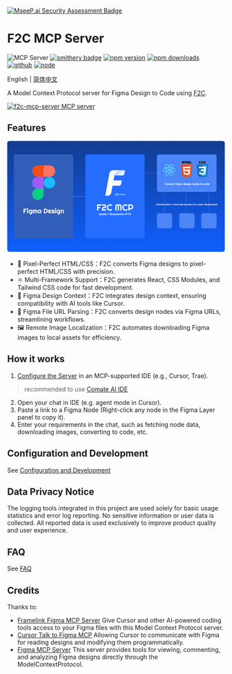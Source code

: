 [![MseeP.ai Security Assessment Badge](https://mseep.net/pr/f2c-ai-f2c-mcp-badge.png)](https://mseep.ai/app/f2c-ai-f2c-mcp)

# F2C MCP Server 
![MCP Server](https://badge.mcpx.dev?type=server 'MCP Server')
[![smithery badge](https://smithery.ai/badge/@f2c-ai/f2c-mcp)](https://smithery.ai/server/@f2c-ai/f2c-mcp)
[![npm version][npm-version-src]][npm-version-href]
[![npm downloads][npm-downloads-src]][npm-downloads-href]
[![github][github-src]][github-href]
[![node][node-src]][node-href]


[npm-version-src]: https://img.shields.io/npm/v/@f2c/mcp?style=flat&colorA=18181B&colorB=F0DB4F
[npm-version-href]: https://npmjs.com/package/@f2c/mcp
[npm-downloads-src]: https://img.shields.io/npm/dm/@f2c/mcp?style=flat&colorA=18181B&colorB=F0DB4F
[npm-downloads-href]: https://npmjs.com/package/@f2c/mcp
[github-src]: https://img.shields.io/badge/github-@f2c/mcp-blue?style=flat&colorA=18181B&colorB=F0DB4F
[github-href]: https://github.com/f2c-ai/f2c-mcp
[node-src]: https://img.shields.io/node/v/@f2c/mcp?style=flat&colorA=18181B&colorB=F0DB4F
[node-href]: https://nodejs.org/en/about/previous-releases

English | [简体中文](./README-zh-CN.md)

A Model Context Protocol server for Figma Design to Code using [F2C](https://f2c.yy.com/).

<a href="https://glama.ai/mcp/servers/@f2c-ai/f2c-mcp">
  <img width="380" height="200" src="https://glama.ai/mcp/servers/@f2c-ai/f2c-mcp/badge" alt="f2c-mcp-server MCP server" />
</a>

## Features
<img alt="f2c" src="https://raw.githubusercontent.com/f2c-ai/f2c-mcp/main/docs/bannerv3.png" />

- 🎨 Pixel-Perfect HTML/CSS：F2C converts Figma designs to pixel-perfect HTML/CSS with precision.
- ⚛️ Multi-Framework Support：F2C generates React, CSS Modules, and Tailwind CSS code for fast development.
- 🧠 Figma Design Context：F2C integrates design context, ensuring compatibility with AI tools like Cursor.
- 🔗 Figma File URL Parsing：F2C converts design nodes via Figma URLs, streamlining workflows.
- 🖼️ Remote Image Localization：F2C automates downloading Figma images to local assets for efficiency.

## How it works
1. [Configure the Server](docs/en/GettingStarted.md) in an MCP-supported IDE (e.g., Cursor, Trae).
> recommended to use [Comate AI IDE](https://comate.baidu.com/zh/download/ai-ide) 
2. Open your chat in IDE (e.g. agent mode in Cursor).
3. Paste a link to a Figma Node (Right-click any node in the Figma Layer panel to copy it).
4. Enter your requirements in the chat, such as fetching node data, downloading images, converting to code, etc.

## Configuration and Development

See [Configuration and Development](docs/en/GettingStarted.md)

## Data Privacy Notice
The logging tools integrated in this project are used solely for basic usage statistics and error log reporting. No sensitive information or user data is collected. All reported data is used exclusively to improve product quality and user experience.

## FAQ
See [FAQ](docs/en/FAQ.md)

## Credits

Thanks to:

+ [Framelink Figma MCP Server](https://github.com/GLips/Figma-Context-MCP) Give Cursor and other AI-powered coding tools access to your Figma files with this Model Context Protocol server.  
+ [Cursor Talk to Figma MCP](https://github.com/sonnylazuardi/cursor-talk-to-figma-mcp) Allowing Cursor to communicate with Figma for reading designs and modifying them programmatically.
+ [Figma MCP Server](https://github.com/MatthewDailey/figma-mcp) This server provides tools for viewing, commenting, and analyzing Figma designs directly through the ModelContextProtocol.